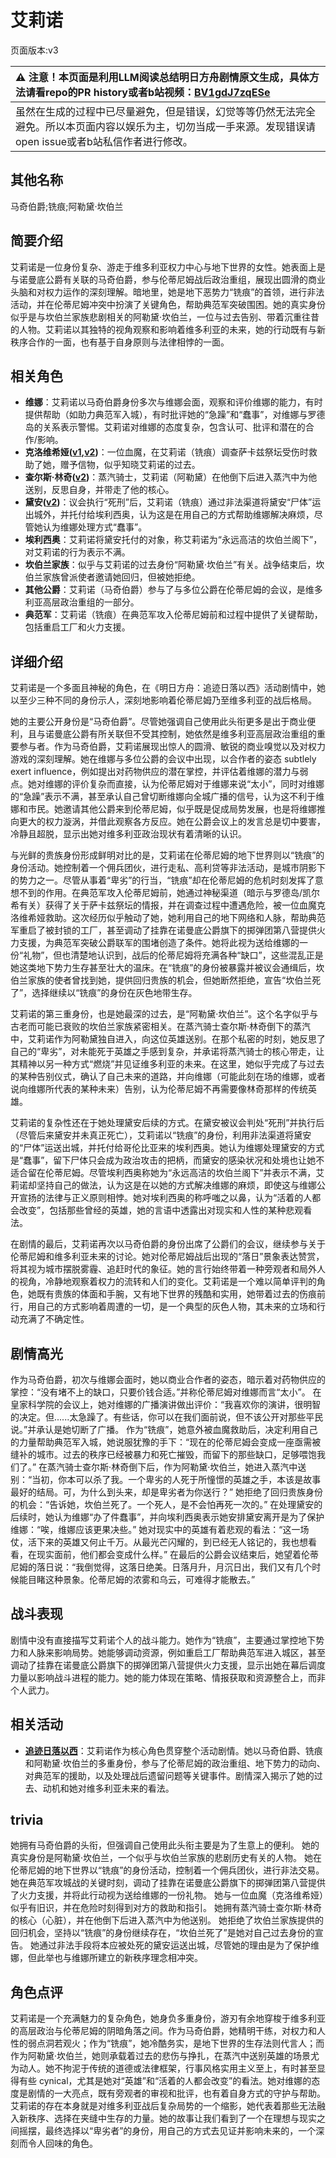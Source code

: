 # 艾莉诺
页面版本:v3
 

| :warning: 注意！本页面是利用LLM阅读总结明日方舟剧情原文生成，具体方法请看repo的PR history或者b站视频：[BV1gdJ7zqESe](https://www.bilibili.com/video/BV1gdJ7zqESe/)         |
|:----------------------------|
| 虽然在生成的过程中已尽量避免，但是错误，幻觉等等仍然无法完全避免。所以本页面内容以娱乐为主，切勿当成一手来源。发现错误请open issue或者b站私信作者进行修改。|



## 其他名称
马奇伯爵;铣痕;阿勒黛·坎伯兰
## 简要介绍
艾莉诺是一位身份复杂、游走于维多利亚权力中心与地下世界的女性。她表面上是与诺曼底公爵有关联的马奇伯爵，参与伦蒂尼姆战后政治重组，展现出圆滑的商业头脑和对权力运作的深刻理解。暗地里，她是地下恶势力“铣痕”的首领，进行非法活动，并在伦蒂尼姆冲突中扮演了关键角色，帮助典范军突破围困。她的真实身份似乎是与坎伯兰家族悲剧相关的阿勒黛·坎伯兰，一位与过去告别、带着沉重往昔的人物。艾莉诺以其独特的视角观察和影响着维多利亚的未来，她的行动既有与新秩序合作的一面，也有基于自身原则与法律相悖的一面。
## 相关角色
-   **维娜**：艾莉诺以马奇伯爵身份多次与维娜会面，观察和评价维娜的能力，有时提供帮助（如助力典范军入城），有时批评她的“急躁”和“蠢事”，对维娜与罗德岛的关系表示警惕。艾莉诺对维娜的态度复杂，包含认可、批评和潜在的合作/影响。
-   **克洛维希娅([v1](../chars/extended_char_ke_luo_wei_xi_ya.md),[v2](extended_char_ke_luo_wei_xi_ya.md))**：一位血魔，在艾莉诺（铣痕）调查萨卡兹祭坛受伤时救助了她，赠予信物，似乎知晓艾莉诺的过去。
-   **查尔斯·林奇([v2](extended_char_ae4e60.md))**：蒸汽骑士，艾莉诺（阿勒黛）在他倒下后进入蒸汽中为他送别，反思自身，并带走了他的核心。
-   **黛安([v2](extended_char_dai_an.md))**：议会执行“死刑”后，艾莉诺（铣痕）通过非法渠道将黛安“尸体”运出城外，并托付给埃利西奥，认为这是在用自己的方式帮助维娜解决麻烦，尽管她认为维娜处理方式“蠢事”。
-   **埃利西奥**：艾莉诺将黛安托付的对象，称艾莉诺为“永远高洁的坎伯兰阁下”，对艾莉诺的行为表示不满。
-   **坎伯兰家族**：似乎与艾莉诺的过去身份“阿勒黛·坎伯兰”有关。战争结束后，坎伯兰家族曾派使者邀请她回归，但被她拒绝。
-   **其他公爵**：艾莉诺（马奇伯爵）参与了与多位公爵在伦蒂尼姆的会议，是维多利亚高层政治重组的一部分。
-   **典范军**：艾莉诺（铣痕）在典范军攻入伦蒂尼姆前和过程中提供了关键帮助，包括重启工厂和火力支援。
## 详细介绍
艾莉诺是一个多面且神秘的角色，在《明日方舟：追迹日落以西》活动剧情中，她以至少三种不同的身份示人，深刻地影响着伦蒂尼姆乃至维多利亚的战后格局。

她的主要公开身份是“马奇伯爵”。尽管她强调自己使用此头衔更多是出于商业便利，且与诺曼底公爵有所关联但不受其控制，她依然是维多利亚高层政治重组的重要参与者。作为马奇伯爵，艾莉诺展现出惊人的圆滑、敏锐的商业嗅觉以及对权力游戏的深刻理解。她在维娜与多位公爵的会议中出现，以合作者的姿态 subtlely exert influence，例如提出对药物供应的潜在掌控，并评估着维娜的潜力与弱点。她对维娜的评价复杂而直接，认为伦蒂尼姆对于维娜来说“太小”，同时对维娜的“急躁”表示不满，甚至承认自己曾切断维娜向全城广播的信号，认为这不利于维娜和市民。她邀请其他公爵来到伦蒂尼姆，似乎既是促成局势发展，也是将维娜推向更大的权力漩涡，并借此观察各方反应。她在公爵会议上的发言总是切中要害，冷静且超脱，显示出她对维多利亚政治现状有着清晰的认识。

与光鲜的贵族身份形成鲜明对比的是，艾莉诺在伦蒂尼姆的地下世界则以“铣痕”的身份活动。她控制着一个佣兵团伙，进行走私、高利贷等非法活动，是城市阴影下的势力之一。尽管从事着“卑劣”的行当，“铣痕”却在伦蒂尼姆的危机时刻发挥了意想不到的作用。在典范军攻入伦蒂尼姆前，她通过神秘渠道（暗示与罗德岛/凯尔希有关）获得了关于萨卡兹祭坛的情报，并在调查过程中遭遇危险，被一位血魔克洛维希娅救助。这次经历似乎触动了她，她利用自己的地下网络和人脉，帮助典范军重启了被封锁的工厂，甚至调动了挂靠在诺曼底公爵旗下的掷弹团第八营提供火力支援，为典范军突破公爵联军的围堵创造了条件。她将此视为送给维娜的一份“礼物”，但也清楚地认识到，战后的伦蒂尼姆将充满各种“缺口”，这些混乱正是她这类地下势力生存甚至壮大的温床。在“铣痕”的身份被暴露并被议会通缉后，坎伯兰家族的使者曾找到她，提供回归贵族的机会，但她断然拒绝，宣告“坎伯兰死了”，选择继续以“铣痕”的身份在灰色地带生存。

艾莉诺的第三重身份，也是她最深的过去，是“阿勒黛·坎伯兰”。这个名字似乎与古老而可能已衰败的坎伯兰家族紧密相关。在蒸汽骑士查尔斯·林奇倒下的蒸汽中，艾莉诺作为阿勒黛独自进入，向这位英雄送别。在那个私密的时刻，她反思了自己的“卑劣”，对未能死于英雄之手感到复杂，并承诺将蒸汽骑士的核心带走，让其精神以另一种方式“燃烧”并见证维多利亚的未来。在这里，她似乎完成了与过去的某种告别仪式，确认了自己未来的道路，并向维娜（可能此刻在场的维娜，或者说向维娜所代表的某种未来）告别，认为伦蒂尼姆不再需要像林奇那样的传统英雄。

艾莉诺的复杂性还在于她处理黛安后续的方式。在黛安被议会判处“死刑”并执行后（尽管后来黛安并未真正死亡），艾莉诺以“铣痕”的身份，利用非法渠道将黛安的“尸体”运送出城，并托付给哥伦比亚来的埃利西奥。她认为维娜处理黛安的方式是“蠢事”，留下尸体只会成为政治攻击的把柄，而黛安的感染状况和处境也让她不适合留在伦蒂尼姆。尽管埃利西奥称她为“永远高洁的坎伯兰阁下”并表示不满，艾莉诺却坚持自己的做法，认为这是在以她的方式解决维娜的麻烦，即使这与维娜公开宣扬的法律与正义原则相悖。她对埃利西奥的称呼嗤之以鼻，认为“活着的人都会改变”，包括那些曾经的英雄，她的言语中透露出对现实和人性的某种悲观看法。

在剧情的最后，艾莉诺再次以马奇伯爵的身份出席了公爵们的会议，继续参与关于伦蒂尼姆和维多利亚未来的讨论。她对伦蒂尼姆战后出现的“落日”景象表达赞赏，将其视为城市摆脱雾霾、追赶时代的象征。她的言行始终带着一种旁观者和局外人的视角，冷静地观察着权力的流转和人们的变化。艾莉诺是一个难以简单评判的角色，她既有贵族的体面和手腕，又有地下世界的残酷和实用，她带着过去的伤痕前行，用自己的方式影响着周遭的一切，是一个典型的灰色人物，其未来的立场和行动充满了不确定性。
## 剧情高光
作为马奇伯爵，初次与维娜会面时，她以商业合作者的姿态，暗示着对药物供应的掌控：“没有堵不上的缺口，只要价钱合适。”并称伦蒂尼姆对维娜而言“太小”。
在皇家科学院的会议上，她对维娜的广播演讲做出评价：“我喜欢你的演讲，很明智的决定。但......太急躁了。有些话，你可以在我们面前说，但不该公开对那些平民说。”并承认是她切断了广播。
作为“铣痕”，她意外被血魔救助后，决定利用自己的力量帮助典范军入城，她说服犹豫的手下：“现在的伦蒂尼姆会变成一座亟需被缝补的城市。过去的秩序已经被暴力和死亡摧毁，而留下的那些缺口，足够喂饱我们了。”
在蒸汽骑士查尔斯·林奇倒下后，作为阿勒黛·坎伯兰，她进入蒸汽中送别：“当初，你本可以杀了我。一个卑劣的人死于所憧憬的英雄之手，本该是故事最好的结局。可，为什么到头来，却是卑劣者为你送行？”
她拒绝了回归贵族身份的机会：“告诉她，坎伯兰死了。一个死人，是不会怕再死一次的。”
在处理黛安的后续时，她认为维娜“办了件蠢事”，并向埃利西奥表示她安排黛安离开是为了保护维娜：“唉，维娜应该更果决些。”
她对现实中的英雄有着悲观的看法：“这一场仗，活下来的英雄又何止千万。从最光芒闪耀的，到已经无人铭记的，我也想看看，在现实面前，他们都会变成什么样。”
在最后的公爵会议结束后，她望着伦蒂尼姆的落日说：“我倒觉得，这落日绝美。日落月升，月沉日出，我们又有几个时候能目睹这种景象。伦蒂尼姆的浓雾和乌云，可难得才能散去。”
## 战斗表现
剧情中没有直接描写艾莉诺个人的战斗能力。她作为“铣痕”，主要通过掌控地下势力和人脉来影响局势。她能够调动资源，例如重启工厂帮助典范军进入城区，甚至调动了挂靠在诺曼底公爵旗下的掷弹团第八营提供火力支援，显示出她在幕后调度力量以影响战斗进程的能力。她的能力体现在策略、情报获取和资源整合上，而非个人武力。
## 相关活动
-   **[追迹日落以西](../stories/act37side.md)**：艾莉诺作为核心角色贯穿整个活动剧情。她以马奇伯爵、铣痕和阿勒黛·坎伯兰的多重身份，参与了伦蒂尼姆的政治重组、地下势力的动向、对典范军的援助，以及处理战后遗留问题等关键事件。剧情深入揭示了她的过去、动机和她对维多利亚未来的看法。
## trivia
她拥有马奇伯爵的头衔，但强调自己使用此头衔主要是为了生意上的便利。
她的真实身份是阿勒黛·坎伯兰，一个似乎与坎伯兰家族的悲剧历史有关的人物。
她在伦蒂尼姆的地下世界以“铣痕”的身份活动，控制着一个佣兵团伙，进行非法交易。
她在典范军攻城战的关键时刻，调动了挂靠在诺曼底公爵旗下的掷弹团第八营提供了火力支援，并将此行动视为送给维娜的一份礼物。
她与一位血魔（克洛维希娅）似乎有旧识，并在危险时刻得到对方的救助和指引。
她拥有蒸汽骑士查尔斯·林奇的核心（心脏），并在他倒下后进入蒸汽中为他送别。
她拒绝了坎伯兰家族提供的回归机会，坚持以“铣痕”的身份继续存在，“坎伯兰死了”是她对自己过去身份的宣告。
她通过非法手段将本应被处死的黛安运送出城，尽管她的理由是为了保护维娜，但此举也与维娜所建立的新秩序理念相冲突。
## 角色点评
艾莉诺是一个充满魅力的复杂角色，她身负多重身份，游刃有余地穿梭于维多利亚的高层政治与伦蒂尼姆的阴暗角落之间。作为马奇伯爵，她精明干练，对权力和人性的弱点洞若观火；作为“铣痕”，她冷酷务实，是地下世界的生存法则代言人；而作为阿勒黛·坎伯兰，她则承载着过去的悲伤与挣扎，在蒸汽中送别英雄的场景尤为动人。她不拘泥于传统的道德或法律框架，行事风格实用主义至上，有时甚至显得有些 cynical，尤其是她对“英雄”和“活着的人都会改变”的看法。她对维娜的态度是剧情的一大亮点，既有旁观者的审视和批评，也有着自身方式的守护与帮助。艾莉诺的存在本身就是对维多利亚战后复杂局势的一个缩影，她代表着那些无法融入新秩序、选择在夹缝中生存的力量。她的故事让我们看到了一个在理想与现实之间摇摆，最终选择以“卑劣者”的身份，用自己的方式去见证并影响未来的，一个深刻而令人回味的角色。